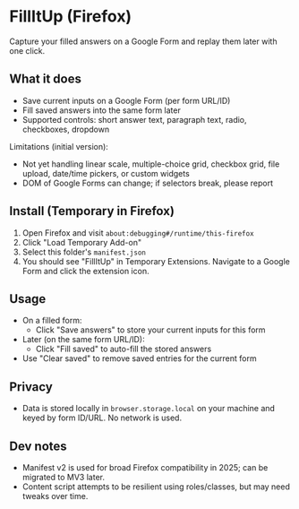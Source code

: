 # FillItUp (Firefox)

Capture your filled answers on a Google Form and replay them later with one click.

## What it does
- Save current inputs on a Google Form (per form URL/ID)
- Fill saved answers into the same form later
- Supported controls: short answer text, paragraph text, radio, checkboxes, dropdown

Limitations (initial version):
- Not yet handling linear scale, multiple-choice grid, checkbox grid, file upload, date/time pickers, or custom widgets
- DOM of Google Forms can change; if selectors break, please report

## Install (Temporary in Firefox)
1. Open Firefox and visit `about:debugging#/runtime/this-firefox`
2. Click "Load Temporary Add-on"
3. Select this folder's `manifest.json`
4. You should see "FillItUp" in Temporary Extensions. Navigate to a Google Form and click the extension icon.

## Usage
- On a filled form:
  - Click "Save answers" to store your current inputs for this form
- Later (on the same form URL/ID):
  - Click "Fill saved" to auto-fill the stored answers
- Use "Clear saved" to remove saved entries for the current form

## Privacy
- Data is stored locally in `browser.storage.local` on your machine and keyed by form ID/URL. No network is used.

## Dev notes
- Manifest v2 is used for broad Firefox compatibility in 2025; can be migrated to MV3 later.
- Content script attempts to be resilient using roles/classes, but may need tweaks over time.

